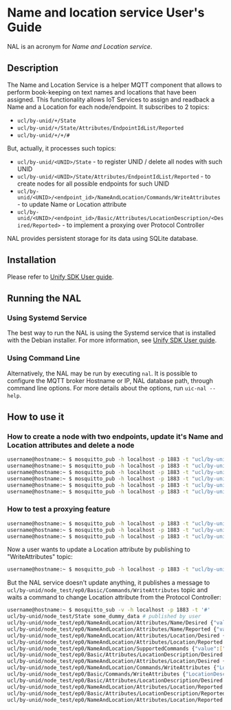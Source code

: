 # Name and location service User's Guide

NAL is an acronym for _Name and Location service_.

## Description

The Name and Location Service is a helper MQTT component that allows to perform book-keeping on text names and locations that have been assigned. This functionality allows IoT Services to assign and readback a Name and a Location for each node/endpoint.
It subscribes to 2 topics:

* `ucl/by-unid/+/State`
* `ucl/by-unid/+/State/Attributes/EndpointIdList/Reported`
* `ucl/by-unid/+/+/#`

But, actually, it processes such topics:

* `ucl/by-unid/<UNID>/State` - to register UNID / delete all nodes with such UNID
* `ucl/by-unid/<UNID>/State/Attributes/EndpointIdList/Reported` - to create nodes for all possible endpoints for such UNID
* `ucl/by-unid/<UNID>/<endpoint_id>/NameAndLocation/Commands/WriteAttributes` - to update Name or Location attribute
* `ucl/by-unid/<UNID>/<endpoint_id>/Basic/Attributes/LocationDescription/<Desired/Reported>` - to implement a proxying over Protocol Controller

NAL provides persistent storage for its data using SQLite database.

## Installation

Please refer to [Unify SDK User guide](../../doc/readme_user.md).

## Running the NAL 

### Using Systemd Service

The best way to run the NAL is using the Systemd service that is installed with
the Debian installer. For more information, see [Unify SDK User guide](../../doc/readme_user.md).

### Using Command Line

Alternatively, the NAL may be run by executing `nal`. It is possible to
configure the MQTT broker Hostname or IP, NAL database path, through command line 
options. For more details about the options, run `uic-nal --help`.


## How to use it

### How to create a node with two endpoints, update it's Name and Location attributes and delete a node

``` bash
username@hostname:~ $ mosquitto_pub -h localhost -p 1883 -t "ucl/by-unid/node_test/State" -m 'some_dummy_data' # register UNID "node_test"
username@hostname:~ $ mosquitto_pub -h localhost -p 1883 -t "ucl/by-unid/node_test/State/Attributes/EndpointIdList/Reported" -m '{"value":[1,2,3]}' # create 3 nodes with UNID "node_test" and endpoints 1,2,3
username@hostname:~ $ mosquitto_pub -h localhost -p 1883 -t "ucl/by-unid/node_test/ep1/Basic/Attributes/PowerSource/Reported" -m '{"any_json":"payload"}' # add a node with UNID "node_test", endpoint 1
username@hostname:~ $ mosquitto_pub -h localhost -p 1883 -t "ucl/by-unid/node_test/ep1/NameAndLocation/Commands/WriteAttributes" -m '{"Name":"new_name"}' # write Name attribute for node with UNID "node_test", endpoint 1
username@hostname:~ $ mosquitto_pub -h localhost -p 1883 -t "ucl/by-unid/node_test/ep1/NameAndLocation/Commands/WriteAttributes" -m '{"Location":"new_location"}' # write Location attribute for node with UNID "node_test", endpoint 1
username@hostname:~ $ mosquitto_pub -h localhost -p 1883 -t "ucl/by-unid/node_test/State" -m '' # remove all endpoints with UNID "node_test"
```

### How to test a proxying feature

``` bash
username@hostname:~ $ mosquitto_pub -h localhost -p 1883 -t "ucl/by-unid/node_test/State" -m 'some_dummy_data' # register UNID "node_test"
username@hostname:~ $ mosquitto_pub -h localhost -p 1883 -t "ucl/by-unid/node_test/State/Attributes/EndpointIdList/Reported" -m '{"value":[0]}' # create a node with UNID "node_test" and endpoints 0
username@hostname:~ $ mosquitto_pub -h localhost -p 1883 -t "ucl/by-unid/node_test/ep0/Basic/Attributes/LocationDescription/Desired" -m '{"value":"Rooftop"}' # after receiving a "LocationDescription" message - the node is "proxied" and couldn't perform the Location attribute update without Protocol Controller
```

Now a user wants to update a Location attribute by publishing to "WriteAttributes" topic:

``` bash
username@hostname:~ $ mosquitto_pub -h localhost -p 1883 -t "ucl/by-unid/node_test/ep0/NameAndLocation/Commands/WriteAttributes" -m '{"Location":"updated_location"}'
```

But the NAL service doesn't update anything, it publishes a message to `ucl/by-unid/node_test/ep0/Basic/Commands/WriteAttributes` topic and waits a command to change Location attribute from the Protocol Controller:

``` bash
username@hostname:~ $ mosquitto_sub -v -h localhost -p 1883 -t '#'
ucl/by-unid/node_test/State some_dummy_data # published by user
ucl/by-unid/node_test/ep0/NameAndLocation/Attributes/Name/Desired {"value":""} # published by NAL service
ucl/by-unid/node_test/ep0/NameAndLocation/Attributes/Name/Reported {"value":""} # published by NAL service
ucl/by-unid/node_test/ep0/NameAndLocation/Attributes/Location/Desired {"value":""} # published by NAL service
ucl/by-unid/node_test/ep0/NameAndLocation/Attributes/Location/Reported {"value":""} # published by NAL service
ucl/by-unid/node_test/ep0/NameAndLocation/SupportedCommands {"value":["WriteAttributes"]} # published by NAL service
ucl/by-unid/node_test/ep0/Basic/Attributes/LocationDescription/Desired {"value":"Rooftop"} # published by Protocol Controller, after this the node is "proxied"
ucl/by-unid/node_test/ep0/NameAndLocation/Attributes/Location/Desired {"value":"Rooftop"} # published by NAL service
ucl/by-unid/node_test/ep0/NameAndLocation/Commands/WriteAttributes {"Location":"updated_location"} # published by user, the user expects the Location attribute will be changed
ucl/by-unid/node_test/ep0/Basic/Commands/WriteAttributes {"LocationDescription":"updated_location"} # published by NAL service, NAL waits for responce from the Protocol controller
ucl/by-unid/node_test/ep0/Basic/Attributes/LocationDescription/Desired {"value":"updated_location"} # published by Protocol Controller, the NAL should change the Desired Location attribute value only after receiving such message
ucl/by-unid/node_test/ep0/NameAndLocation/Attributes/Location/Reported {"value":"updated_location"} # NAL reports the Reported Location attribute was changed
ucl/by-unid/node_test/ep0/Basic/Attributes/LocationDescription/Reported {"value":"updated_location"} # published by Protocol Controller, the NAL should change the Reported Location attribute value only after receiving such message
ucl/by-unid/node_test/ep0/NameAndLocation/Attributes/Location/Reported {"value":"updated_location"} # NAL reports the Reported Location attribute was changed
```
